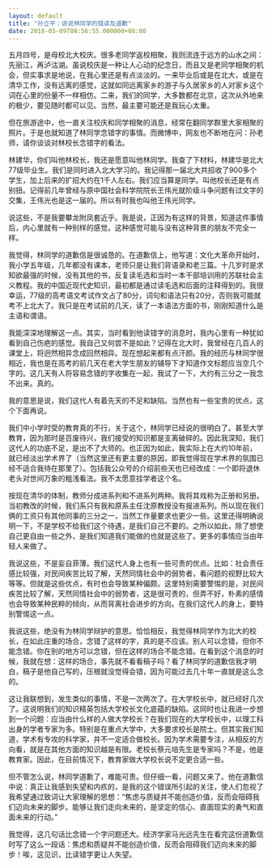 ```yaml
---
layout: default
title: "孙立平：说说林同学的错读及道歉"
date: 2018-05-09T08:56:55.000000+08:00
---
```


五月四号，是母校北大校庆。很多老同学返校相聚，我则流连于远方的山水之间：先丽江，再泸沽湖。虽说校庆是一种让人心动的纪念日，而且又是老同学相聚的机会，但实事求是地说，在我心里还是有点淡淡的。一来毕业后或是在北大，或是在清华工作，没有远离的感觉，这就如同远离家乡的游子与久居家乡的人对家乡这个词在心里的份量不一样相仿。二来，我们的同学，大多数都在北京，这次从外地来的极少，要见随时都可以见。当然，最主要可能还是我玩心太重。

但在旅游途中，也一直关注校庆和同学相聚的消息，经常在翻同学群里大家相聚的照片。于是也就知道了林同学念错字的事情。而微博中，网友也不断地在问：孙老师，请你谈谈对林校长念错字的看法。

林建华，你们叫他林校长，我还是愿意叫他林同学。我查了下材料，林建华是北大77级毕业生。我们是同时进入北大学习的。我记得那一届北大共招收了900多个学生，加上后来的扩招大约在1千人左右。我们应当算是同学。叫他校长还是有点别扭。记得前几年曾经与原中国社会科学院院长王伟光就阶级斗争问题有过文字的交集，王伟光也是这一届的。所以有时我也叫他王伟光同学。

说这些，不是我要攀龙附凤套近乎。我是说，正因为有这样的背景，知道这件事情后，内心里就有一种别样的感觉。这种感觉可能与没有这种背景的朋友不完全一样。

我觉得，林同学的道歉信是很诚恳的。在道歉信上，他写道：文化大革命开始时，我小学五年级，几年都没有课本，老师只是让我们背语录和老三篇。十几岁时是求知欲最强的时候，没有其他的书，反复读毛选和当时一本干部培训用的苏联社会主义教程。我的中国近现代史知识，最初都是通过读毛选和后面的注释得到的。我很幸运，77级的高考语文考试作文占了80分，词句和语法只有20分，否则我可能就考不上北大了。我只是在考试前的几天，读了一本语法方面的书，刚刚知道什么是主语和谓语。

我能深深地理解这一点。其实，当时看到他读错字的消息时，我内心里有一种犹如看到自己伤疤的感觉。我自己又何尝不是如此？记得在北大时，我曾经在几百人的课堂上，将迥然相异念成回然相异。现在想起来都有点汗颜。我的经历与林同学很相近，我也是在高考的前几天在老大学生朋友的辅导下才知道作文标题应当空几个字的。这几天有人将容易念错的字收集在一起，我试了一下，大约有三分之一我念不出来。真的。

我的意思是说，我们这代人有着先天的不足和缺陷。当然也有一些宝贵的优点，这个下面再说。

我们中小学时受的教育真的不行，关于这个，林同学已经说的很明白了。甚至大学教育，因为那时是百废待兴，我们接受的知识都是支离破碎的。因此我深知，我们这代人的功底不足，是出不了大师的。也正因为如此，我实际上在大约10年前，就已经淡出学术界了（当然这里还有更主要的原因，即我觉得现在学术界的氛围已经不适合我待在那里了）。包括我公众号的介绍前些天也已经改成：一个即将退休老头对世间万象的粗浅看法。我不太愿意挂学者这个名。

按现在清华的体制，教师分成进系列和不进系列两种。我将其戏称为正册和另册。当初教改的时候，我们系只有我和原系主任沈原教授没有报进系列。所以现在我们俩的工资只有其他同事的三分之一，当然工作量要求也更少一些。这里还得明确说明一下，不是学校不给我们这个待遇，是我们自己不要的。之所以如此，除了想使自己更自由一些之外，是我们知道我们能做的也就是这些了。更多的事情应当由年轻人来做了。

我说这些，不是妄自菲薄。我们这代人身上也有一些可贵的优点。比如：社会责任感比较强，对民间疾苦比较了解，天然同情社会中的弱势者，看问题的视野比较大等等。但就是这些优点，有时也会导致某种偏颇。这里特别需要警惕的是，对民间疾苦比较了解，天然同情社会中的弱势者，这是很可贵的，但弄不好，朴素的感情也会导致某种民粹的倾向，从而背离社会进步的方向。在我们这代人的身上，要特别警惕这一点。

我说这些，绝没有为林同学辩护的意思。恰恰相反，我觉得林同学作为北大的校长，在如此庄重的场合，念错了这样的字，真的是不应该。别人可以念错，但你不能念错。你在别的地方可以念错，但在这样的场合不能念错。在看到这个消息的时候，我就在想：这样的场合，事先就不看看稿子吗？看了林同学的道歉信我才明白，稿子是他自己写的，压根就没觉得会错，因为可能过去几十年一直就是这么念的。

这让我联想到，发生类似的事情，不是一次两次了。在大学校长中，就已经好几次了。这说明我们的知识精英包括大学校长文化底蕴的缺陷。这同时也让我进一步想到一个问题：应当由什么样的人做大学校长？在我们现在的大学校长中，以理工科出身的学者专家为多。特别是在重点大学中，大多要求校长是院士。但其实我们知道，学术有专攻的科学家，并不一定适合做校长。因为学术需要专注，从相反的方向看，就是在其他方面的知识越是有限。老校长蔡元培先生是专家吗？不是，他是教育家。因此，在目前情况下，教育家做大学校长说不定更合适一些。

但不管怎么说，林同学道歉了，难能可贵。但仔细一看，问题又来了。他在道歉信中说：真正让我感到失望和内疚的，是我的这个错误所引起的关注，使人们忽视了我希望通过致词让大家理解的思想：“焦虑与质疑并不能创造价值，反而会阻碍我们迈向未来的脚步。能够让我们走向未来的，是坚定的信心、直面现实的勇气和直面未来的行动。”

我觉得，这几句话比念错一个字问题还大。经济学家马光远先生在看完这份道歉信时写了这么一段话：焦虑和质疑并不能创造价值，反而会阻碍我们迈向未来的脚步！唉，这见识，比读错字更让人失望。

